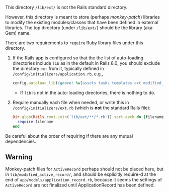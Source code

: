 This directory `/lib/ext/` is not the Rails standard directory.

However, this directory is meant to store (perhaps *monkey-patch*) libraries to modify the existing modules/classes that have been defined in external libraries.  The top directory (under `/lib/ext/`) should be the library (aka Gem) name.

There are two requirements to `require` Ruby library files under this directory.

1. If the Rails app is configured so that the the list of auto-loading directories include `lib` as in the default in Rails 8.0, you should exclude the directory `ext` from it, typically defined in `/config/initializers/application.rb`, e.g.,

   ```ruby
   config.autoload_lib(ignore: %w[assets tasks templates ext modified_active_record])
   ```
   * If `lib` is not in the auto-loading directories, there is nothing to do.
2. Require manually each file when needed, or write this in `/config/initializers/ext.rb` (which is **not** the standard Rails file):

   ```ruby
   Dir.glob(Rails.root.join('lib/ext/**/*.rb')).sort.each do |filename|
     require filename
   end
   ```

Be careful about the order of requiring if there are any mutual dependencies.

## Warning

Monkey-patch files for `ActiveRecord` perhaps should not be placed here, but in `lib/modified_active_record/`, and should be explicitly require-d at the end of `app/models/application_record.rb`, because it seems the settings of `ActiveRecord` are not finalized until ApplicationRecord has been defined.

